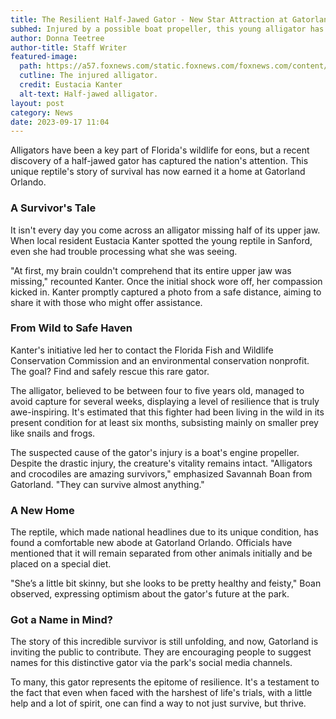 ```yaml
---
title: The Resilient Half-Jawed Gator - New Star Attraction at Gatorland
subhed: Injured by a possible boat propeller, this young alligator has been given a second chance at life.
author: Donna Teetree
author-title: Staff Writer
featured-image: 
  path: https://a57.foxnews.com/static.foxnews.com/foxnews.com/content/uploads/2023/09/720/405/Untitled-design-1031.png?ve=1&tl=1
  cutline: The injured alligator.
  credit: Eustacia Kanter
  alt-text: Half-jawed alligator.
layout: post
category: News
date: 2023-09-17 11:04
---
```


Alligators have been a key part of Florida's wildlife for eons, but a recent discovery of a half-jawed gator has captured the nation's attention. This unique reptile's story of survival has now earned it a home at Gatorland Orlando.

### A Survivor's Tale

It isn't every day you come across an alligator missing half of its upper jaw. When local resident Eustacia Kanter spotted the young reptile in Sanford, even she had trouble processing what she was seeing. 

"At first, my brain couldn't comprehend that its entire upper jaw was missing," recounted Kanter. Once the initial shock wore off, her compassion kicked in. Kanter promptly captured a photo from a safe distance, aiming to share it with those who might offer assistance.

### From Wild to Safe Haven

Kanter's initiative led her to contact the Florida Fish and Wildlife Conservation Commission and an environmental conservation nonprofit. The goal? Find and safely rescue this rare gator. 

The alligator, believed to be between four to five years old, managed to avoid capture for several weeks, displaying a level of resilience that is truly awe-inspiring. It's estimated that this fighter had been living in the wild in its present condition for at least six months, subsisting mainly on smaller prey like snails and frogs.

The suspected cause of the gator's injury is a boat's engine propeller. Despite the drastic injury, the creature's vitality remains intact. "Alligators and crocodiles are amazing survivors," emphasized Savannah Boan from Gatorland. "They can survive almost anything."

### A New Home

The reptile, which made national headlines due to its unique condition, has found a comfortable new abode at Gatorland Orlando. Officials have mentioned that it will remain separated from other animals initially and be placed on a special diet.

"She’s a little bit skinny, but she looks to be pretty healthy and feisty," Boan observed, expressing optimism about the gator's future at the park.

### Got a Name in Mind?

The story of this incredible survivor is still unfolding, and now, Gatorland is inviting the public to contribute. They are encouraging people to suggest names for this distinctive gator via the park's social media channels.

To many, this gator represents the epitome of resilience. It's a testament to the fact that even when faced with the harshest of life's trials, with a little help and a lot of spirit, one can find a way to not just survive, but thrive.
